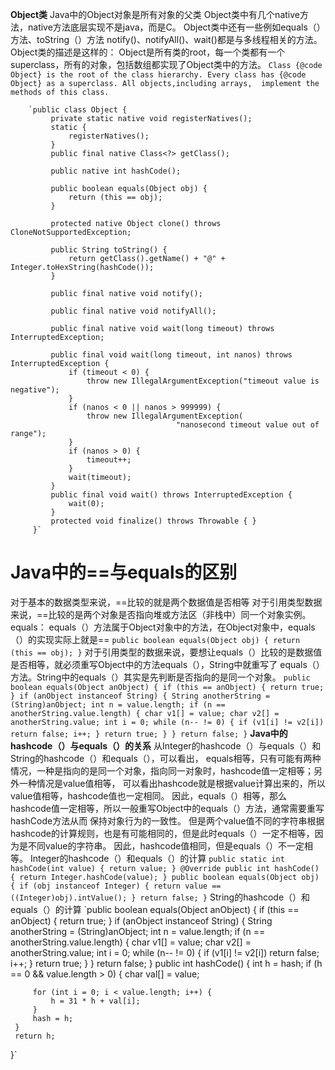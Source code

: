 **Object类**
Java中的Object对象是所有对象的父类
        Object类中有几个native方法，native方法底层实现不是java，而是C。
        Object类中还有一些例如equals（）方法、toString（）方法
        notify()、notifyAll()、wait()都是与多线程相关的方法。
        Object类的描述是这样的：
        Object是所有类的root，每一个类都有一个superclass，所有的对象，包括数组都实现了Object类中的方法。
        `Class {@code Object} is the root of the class hierarchy.
         Every class has {@code Object} as a superclass. All objects,including arrays, 
         implement the methods of this class.`
        
        `public class Object {
             private static native void registerNatives();
             static {
                 registerNatives();
             }
             public final native Class<?> getClass();
             
             public native int hashCode();
             
             public boolean equals(Object obj) {
                 return (this == obj);
             }
             
             protected native Object clone() throws CloneNotSupportedException;
             
             public String toString() {
                 return getClass().getName() + "@" + Integer.toHexString(hashCode());
             }
             
             public final native void notify();
             
             public final native void notifyAll();
             
             public final native void wait(long timeout) throws InterruptedException;
              
             public final void wait(long timeout, int nanos) throws InterruptedException {
                 if (timeout < 0) {
                     throw new IllegalArgumentException("timeout value is negative");
                 }
                 if (nanos < 0 || nanos > 999999) {
                     throw new IllegalArgumentException(
                                         "nanosecond timeout value out of range");
                 }
                 if (nanos > 0) {
                     timeout++;
                 }
                 wait(timeout);
             }   
             public final void wait() throws InterruptedException {
                 wait(0);
             }
             protected void finalize() throws Throwable { }
         }`
**Java中的==与equals的区别**
==	
对于基本的数据类型来说，==比较的就是两个数据值是否相等
对于引用类型数据来说，==比较的是两个对象是否指向堆或方法区（非栈中）同一个对象实例。
equals：
equals（）方法属于Object对象中的方法，在Object对象中，equals（）的实现实际上就是==
`public boolean equals(Object obj) {
     return (this == obj);
 }`
对于引用类型的数据来说，要想让equals（）比较的是数据值是否相等，就必须重写Object中的方法equals（），String中就重写了
equals（）方法。String中的equals（）其实是先判断是否指向的是同一个对象。
`public boolean equals(Object anObject) {
     if (this == anObject) {
         return true;
     }
     if (anObject instanceof String) {
         String anotherString = (String)anObject;
         int n = value.length;
         if (n == anotherString.value.length) {
             char v1[] = value;
             char v2[] = anotherString.value;
             int i = 0;
             while (n-- != 0) {
                 if (v1[i] != v2[i])
                     return false;
                 i++;
             }
             return true;
         }
     }
     return false;
 }`
**Java中的hashcode（）与equals（）的关系**
从Integer的hashcode（）与equals（）和String的hashcode（）和equals（），可以看出，
equals相等，只有可能有两种情况，一种是指向的是同一个对象，指向同一对象时，hashcode值一定相等；另外一种情况是value值相等，
可以看出hashcode就是根据value计算出来的，所以value值相等，hashcode值也一定相同。
因此，equals（）相等，那么hashcode值一定相等，所以一般重写Object中的equals（）方法，通常需要重写hashCode方法从而
保持对象行为的一致性。
但是两个value值不同的字符串根据hashcode的计算规则，也是有可能相同的，但是此时equals（）一定不相等，因为是不同value的字符串。
因此，hashcode值相同，但是equals（）不一定相等。
Integer的hashcode（）和equals（）的计算
`public static int hashCode(int value) {
     return value;
 }
 @Override
 public int hashCode() {
     return Integer.hashCode(value);
 }
 public boolean equals(Object obj) {
     if (obj instanceof Integer) {
         return value == ((Integer)obj).intValue();
     }
     return false;
 }`
String的hashcode（）和equals（）的计算
`public boolean equals(Object anObject) {
     if (this == anObject) {
         return true;
     }
     if (anObject instanceof String) {
         String anotherString = (String)anObject;
         int n = value.length;
         if (n == anotherString.value.length) {
             char v1[] = value;
             char v2[] = anotherString.value;
             int i = 0;
             while (n-- != 0) {
                 if (v1[i] != v2[i])
                     return false;
                 i++;
             }
             return true;
         }
     }
     return false;
 }
 public int hashCode() {
     int h = hash;
     if (h == 0 && value.length > 0) {
         char val[] = value;
 
         for (int i = 0; i < value.length; i++) {
             h = 31 * h + val[i];
         }
         hash = h;
     }
     return h;
 }`
 
 

